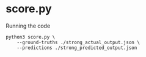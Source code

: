 # score.py


Running the code

```
python3 score.py \
    --ground-truths ./strong_actual_output.json \
    --predictions ./strong_predicted_output.json
```